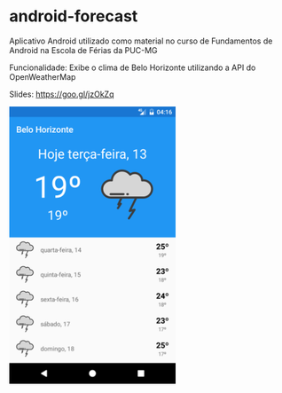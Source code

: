 # android-forecast
Aplicativo Android utilizado como material no curso de Fundamentos de Android na Escola de Férias da PUC-MG

Funcionalidade:
Exibe o clima de Belo Horizonte utilizando a API do OpenWeatherMap

Slides: https://goo.gl/jzOkZq

<img src="https://github.com/Rafaellg/android-forecast/blob/master/imgs/screenshot_13_12_2016.png?raw=true" width="300"/>
